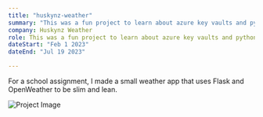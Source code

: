 ```yaml
---
title: "huskynz-weather"
summary: "This was a fun project to learn about azure key vaults and python"
company: Huskynz Weather
role: This was a fun project to learn about azure key vaults and python
dateStart: "Feb 1 2023"
dateEnd: "Jul 19 2023"

---
```


For a school assignment, I made a small weather app that uses Flask and OpenWeather to be slim and lean.

![Project Image](https://serv.husky.nz/peter-port/Screenshot_20231020_153931.png)

